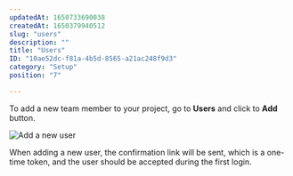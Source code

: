 ```yaml
---
updatedAt: 1650733690038
createdAt: 1650379940512
slug: "users"
description: ""
title: "Users"
ID: "10ae52dc-f81a-4b5d-8565-a21ac248f9d3"
category: "Setup"
position: "7"

---
```

To add a new team member to your project, go to **Users** and click to **Add** button.

![Add a new user](/images/add-user.png)

When adding a new user, the confirmation link will be sent, which is a one-time token,  and the user should be accepted during the first login.